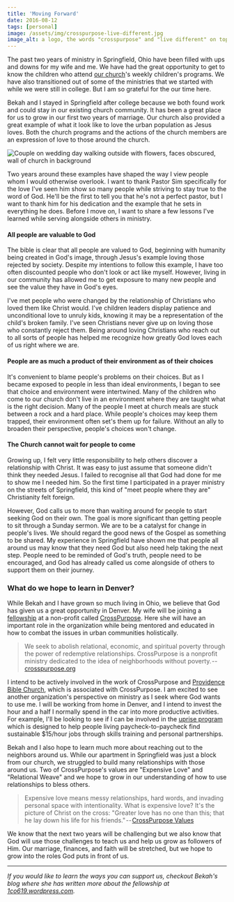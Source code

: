 ```yaml
---
title: 'Moving Forward'
date: 2016-08-12
tags: [personal]
image: /assets/img/crosspurpose-live-different.jpg
image_alt: a logo, the words "crosspurpose" and "live different" on top of an image of a person using carpentry hand tools
---
```


The past two years of ministry in Springfield, Ohio have been filled with ups
and downs for my wife and me. We have had the great opportunity to get to know
the children who attend [our church](http://mychurchohio.com/)'s weekly
children's programs. We have also transitioned out of some of the ministries
that we started with while we were still in college. But I am so grateful for
the our time here.

Bekah and I stayed in Springfield after college because we both found work and
could stay in our existing church community. It has been a great place for us
to grow in our first two years of marriage. Our church also provided a great
example of what it look like to love the urban population as Jesus loves. Both
the church programs and the actions of the church members are an expression of
love to those around the church.

![Couple on wedding day walking outside with flowers, faces obscured, wall of church in background](
    /assets/img/wedding-walking-outside.jpg
    "Walking around the church on our wedding day"
)

Two years around these examples have shaped the way I view people whom I would
otherwise overlook. I want to thank Pastor Sim specifically for the love I've
seen him show so many people while striving to stay true to the word of God.
He'll be the first to tell you that he's not a perfect pastor, but I want to
thank him for his dedication and the example that he sets in everything he
does. Before I move on, I want to share a few lessons I've learned while
serving alongside others in ministry.

#### All people are valuable to God

The bible is clear that all people are valued to God, beginning with humanity
being created in God's image, through Jesus's example loving those rejected by
society. Despite my intentions to follow this example, I have too often
discounted people who don't look or act like myself. However, living in our
community has allowed me to get exposure to many new people and see the value
they have in God's eyes.

I've met people who were changed by the relationship of Christians who loved
them like Christ would. I've children leaders display patience and
unconditional love to unruly kids, knowing it may be a representation of the
child's broken family. I've seen Christians never give up on loving those who
constantly reject them. Being around loving Christians who reach out to all
sorts of people has helped me recognize how greatly God loves each of us right
where we are.

#### People are as much a product of their environment as of their choices

It's convenient to blame people's problems on their choices. But as I became
exposed to people in less than ideal environments, I began to see that choice
and environment were intertwined. Many of the children who come to our church
don't live in an environment where they are taught what is the right decision.
Many of the people I meet at church meals are stuck between a rock and a hard
place. While people's choices may keep them trapped, their environment often
set's them up for failure. Without an ally to broaden their perspective,
people's choices won't change.

#### The Church cannot wait for people to come

Growing up, I felt very little responsibility to help others discover a
relationship with Christ. It was easy to just assume that someone didn't think
they needed Jesus. I failed to recognise all that God had done for me to show
me I needed him. So the first time I participated in a prayer ministry on the
streets of Springfield, this kind of "meet people where they are" Christianity
felt foreign.

However, God calls us to more than waiting around for people to start seeking
God on their own. The goal is more significant than getting people to sit
through a Sunday sermon. We are to be a catalyst for change in people's lives.
We should regard the good news of the Gospel as something to be shared. My
experience in Springfield have shown me that people all around us may know
that they need God but also need help taking the next step. People need to be
reminded of God's truth, people need to be encouraged, and God has already
called us come alongside of others to support them on their journey.

### What do we hope to learn in Denver?

While Bekah and I have grown so much living in Ohio, we believe that God has
given us a great opportunity in Denver. My wife will be joining a
[fellowship](http://www.crosspurposecenter.org/) at a non-profit called
[CrossPurpose](http://crosspurpose.org/). Here she will have an important role
in the organization while being mentored and educated in how to combat the
issues in urban communities holistically.

> We seek to abolish relational, economic, and spiritual poverty through the
> power of redemptive relationships. CrossPurpose is a nonprofit ministry
> dedicated to the idea of neighborhoods without poverty. --
> [crosspurpose.org](http://crosspurpose.org/)

I intend to be actively involved in the work of CrossPurpose and [Providence
Bible Church](http://www.providencedenver.org/), which is associated with
CrossPurpose. I am excited to see another organization's perspective on
ministry as I seek where God wants to use me. I will be working from home in
Denver, and I intend to invest the hour and a half I normally spend in the car
into more productive activities. For example, I'll be looking to see if I can
be involved in the [uprise program](http://crosspurpose.org/program/uprise/)
which is designed to help people living paycheck-to-paycheck find sustainable
\$15/hour jobs through skills training and personal partnerships.

Bekah and I also hope to learn much more about reaching out to the neighbors
around us. While our apartment in Springfield was just a block from our
church, we struggled to build many relationships with those around us. Two of
CrossPurpose's values are "Expensive Love" and "Relational Weave" and we hope
to grow in our understanding of how to use relationships to bless others.

> Expensive love means messy relationships, hard words, and invading personal
> space with intentionality. What is expensive love? It's the picture of Christ
> on the cross: "Greater love has no one than this; that he lay down his life
> for his friends." -- [CrossPurpose Values](http://crosspurpose.org/about/our-values/)

We know that the next two years will be challenging but we also know that God
will use those challenges to teach us and help us grow as followers of Him.
Our marriage, finances, and faith will be stretched, but we hope to grow into
the roles God puts in front of us.

---

_If you would like to learn the ways you can support us, checkout Bekah's
blog where she has written more about the fellowship at
[1co619.wordpress.com](https://1co619.wordpress.com/crosspurpose-fellowship)._
